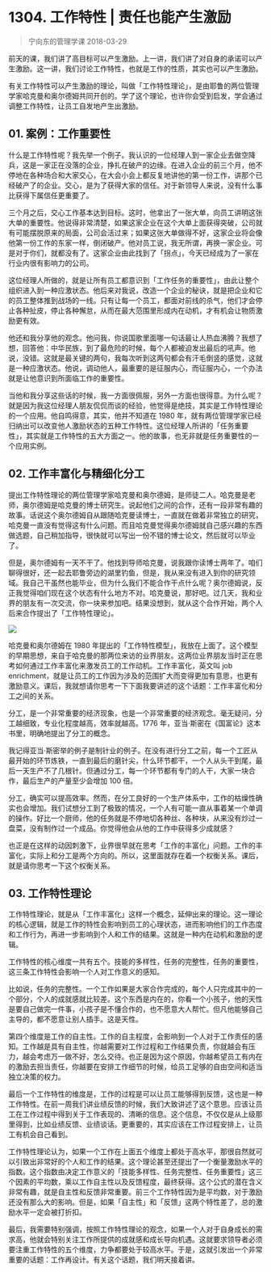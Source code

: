 # 1304. 工作特性 | 责任也能产生激励
> 宁向东的管理学课
2018-03-29

前天的课，我们讲了高目标可以产生激励。上一讲，我们讲了对自身的承诺可以产生激励。这一讲，我们讨论工作特性，也就是工作的性质，其实也可以产生激励。

有关工作特性可以产生激励的理论，叫做「工作特性理论」，是由耶鲁的两位管理学家哈克曼和奥尔德姆共同开创的。学了这个理论，也许你会受到启发，学会通过调整工作特性，让员工自发地产生出激励。

## 01. 案例：工作重要性

什么是工作特性呢？我先举一个例子。我认识的一位经理人到一家企业去做空降兵，这是一家正在没落的企业，挣扎在破产的边缘。在进入企业的前三个月，他不停地在各种场合和大家交心，在大会小会上都反复地讲他的第一份工作，讲那个已经破产了的企业。交心，是为了获得大家的信任。对于新领导人来说，没有什么事比获得下属信任更重要了。

三个月之后，交心工作基本达到目标。这时，他拿出了一张大单，向员工讲明这张大单的重要性。他说得非常清楚，如果这家企业在这个大单上面获得突破，公司就有可能摆脱原来的局面，公司会活过来；如果这张大单做得不好，这家企业将会像他第一份工作的东家一样，倒闭破产。他对员工说，我无所谓，再换一家企业。可是对于你们，就都没有了。这家企业由此找到了「拐点」，今天已经成为了一家在行业内很有影响力的公司。

这位经理人所做的，就是让所有员工都意识到「工作任务的重要性」，由此让整个组织进入到一种应激状态。他后来对我说，改造一个企业的秘诀，就是把企业和它的员工整体推到战场的一线。只有让每一个员工，都面对前线的杀气，他们才会停止各种扯皮，停止各种懈怠，从而在最大范围里形成内在动机，才有机会让物质激励更有效。

他还和我分享他的观念。他问我，你说国歌里面哪一句话最让人热血沸腾？我想了想，回答他：中华民族，到了最危险的时候，每个人都被迫发出最后的吼声。他说，没错。这就是最关键的两句，我每次听到这两句都会有汗毛倒竖的感觉，这就是一种应激状态。他说，调动他人，最重要的是征服内心，而征服内心，一个办法就是让他意识到所面临工作的重要性。

当他和我分享这些话的时候，我一方面很佩服，另外一方面也很得意。为什么呢？就是因为我这位经理人朋友侃侃而谈的经验，他觉得是绝技，其实是工作特性理论的一个应用。他自鸣得意，其实，他并不知道在 1980 年，就有两位管理学家已经归纳出可以改变他人激励状态的五种工作特性。这位经理人所讲的「任务重要性」，其实就是工作特性的五大方面之一。他的故事，也无非就是任务重要性的一个应用实例。

## 02. 工作丰富化与精细化分工

提出工作特性理论的两位管理学家哈克曼和奥尔德姆，是师徒二人。哈克曼是老师，奥尔德姆是哈克曼的博士研究生。说起他们之间的合作，还有一段非常有趣的故事。话说这个奥尔德姆自从跟随哈克曼读博士，一直就在做着非常独立的研究，哈克曼一直没有觉得这有什么问题。而且哈克曼觉得奥尔德姆就自己感兴趣的东西做选题，自己稍加指导，很快就可以写出一份不错的博士论文，然后就可以毕业了。

但是，奥尔德姆有一天不干了。他找到导师哈克曼，说我跟你读博士两年了。咱们聊得很好，还一起去耶鲁旁边的湖里钓鱼，但是，我从来没有进入到你的研究领域。我自己干虽然也能毕业，但为什么我们不能合作干点什么呢？奥尔德姆说，反正我觉得咱们现在这个状态有什么地方不对。哈克曼说，那好吧。过几天，我和业界的朋友有一次交流，你一块来参加吧。结果没想到，就从这个合作开始，两个人后来合作提出了「工作特性理论」。

![](https://raw.githubusercontent.com/dalong0514/selfstudy/master/图片链接/宁向东/2019053.jpg)

哈克曼和奥尔德姆在 1980 年提出的「工作特性模型」，我放在上面了。这个模型的早期思想，来自于哈克曼的那两位来访的业界朋友。这两位业界朋友当时正在思考如何通过工作丰富化来激发员工的工作动机。工作丰富化，英文叫 job enrichment，就是让员工的工作因为涉及的范围扩大而变得更加有意思，也更有激励意义。课后，我就想请你思考一下下面我要讲述的这个话题：工作丰富化和分工之间的关系。

分工，是一个非常重要的经济现象，也是一个非常重要的经济观念。毫无疑问，分工越细致，专业化程度越高，效率就越高。1776 年，亚当·斯密在《国富论》这本书里，明确地提出了分工的概念。

我记得亚当·斯密举的例子是制针业的例子。在没有进行分工之前，每一个工匠从最开始的环节炼铁，一直到最后的磨针尖，什么环节都干，一个人从头干到尾，最后一天生产不了几根针。但通过分工，每一个环节都有专门的人干，大家一块合作，最后生产的产量至少会增加 100 倍。

分工，确实可以提高效率。然而，在分工良好的一个生产体系中，工作的枯燥性确实也会增加。我们试想分工到了极致的情况，一个人有可能一直从事着某一个单调的操作。好比一个厨师，他的任务就是不停地切各种丝、各种块，从来没有炒过一盘菜，没有制作过一个成品。你觉得他会从他的工作中获得多少成就感？

也正是在这样的动因刺激下，业界很早就在思考「工作的丰富化」问题。工作的丰富化，实际上和分工是两个方向的。所以，这里面就存在着一个权衡关系。课后，就是请你思考一下这个权衡关系。

## 03. 工作特性理论

工作特性理论，就是从「工作丰富化」这样一个概念，延伸出来的理论。这一理论的核心逻辑，就是工作的特性会影响到员工的心理状态，进而影响他们的工作态度和工作行为，再进一步影响到个人和工作的结果。这就是一种内在动机和激励的逻辑。

工作特性的核心维度一共有五个。技能的多样性，任务的完整性，任务的重要性，这三条工作特性会影响一个人对工作意义的感知。

比如说，任务的完整性。一个工作如果是大家合作完成的，每个人只完成其中的一个部分，个人的成就感就比较差。这个东西是内在的，你看一个小孩子，他的天性是要自己做完一件事，小孩子是不懂合作的，也不愿意大人帮忙。但凡他能够自己主导的，都不愿意让别人插手。这是天性。

第四个维度是工作的自主性。工作的自主程度，会影响到一个人对于工作责任的感知。工作越是具有自主性，你越需要对工作过程和工作结果负责，你就越会有压力，越会考虑万一做不好，怎么交待。也正是因为这个原因，你越希望员工有内在的激励去担当责任，你越要在安排工作细节的时候，给员工足够的自由空间和适当独立决策的权力。

最后一个工作特性的维度是，工作的过程是可以让员工能够得到反馈，这也是一种工作特性。在前一周我们讲业绩反馈的时候，我们大致讲述了这个意思。应该让员工在工作过程中得到关于工作表现的、清晰的信息。这个信息，不仅仅是从上级那里得到，比如业绩反馈、业绩谈话。更重要的，其实应该在工作过程安排上，让员工有机会自己看到。

工作特性理论认为，如果一个工作在上面五个维度上都处于高水平，那很自然就可以引致出非常好的个人和工作的结果。这个理论甚至还提出了一个衡量激励水平的指数。这个指数由决定工作意义的「技能多样性、任务完整性、任务重要性」这三个因素的平均数，乘以工作自主性以及反馈程度，最终获得。这个公式的潜在含义非常有趣，就是自主性和反馈非常重要。前三个工作特性因为是平均数，对于激励还没有那么大的影响。但是，如果「自主性」和「反馈」这两个特性差了，总的激励水平一定会被打折扣。

最后，我需要特别强调，按照工作特性理论的观念，如果一个人对于自身成长的需求高，他就会特别关注工作所提供的成就感和成长导向机遇。这就要求领导者必须要注重工作特性的五个维度，力争都要处于较高水平。于是，这就引发出一个非常重要的话题：工作再设计。有关这个话题，我们明天接着讲。
